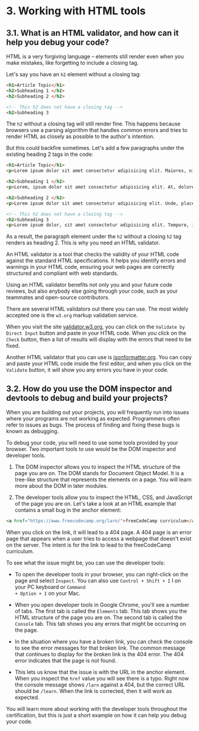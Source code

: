# 3. Working with HTML tools

## 3.1. What is an HTML validator, and how can it help you debug your code?

HTML is a very forgiving language – elements still render even when you make mistakes, like forgetting to include a closing tag.

Let's say you have an <code>h2</code> element without a closing tag:


```html
<h1>Article Topic</h1>
<h2>Subheading 1 </h2>
<h2>Subheading 2 </h2>

<!-- This h2 does not have a closing tag -->
<h2>Subheading 3
```

The <code>h2</code> without a closing tag will still render fine. This happens because browsers use a parsing algorithm that handles common errors and tries to render HTML as closely as possible to the author's intention.

But this could backfire sometimes. Let's add a few paragraphs under the existing heading 2 tags in the code:


```html
<h1>Article Topic</h1>
<p>Lorem ipsum dolor sit amet consectetur adipisicing elit. Maiores, nisi.</p>

<h2>Subheading 1 </h2>
<p>Lorem, ipsum dolor sit amet consectetur adipisicing elit. At, doloremque.</p>

<h2>Subheading 2 </h2>
<p>Lorem ipsum dolor sit amet consectetur adipisicing elit. Unde, placeat.</p>

<!-- This h2 does not have a closing tag -->
<h2>Subheading 3
<p>Lorem ipsum dolor, sit amet consectetur adipisicing elit. Tempore, illum.</p>
```

As a result, the paragraph element under the <code>h2</code> without a closing <code>h2</code> tag renders as heading 2. This is why you need an HTML validator.

An HTML validator is a tool that checks the validity of your HTML code against the standard HTML specifications. It helps you identify errors and warnings in your HTML code, ensuring your web pages are correctly structured and compliant with web standards.

Using an HTML validator benefits not only you and your future code reviews, but also anybody else going through your code, such as your teammates and open-source contributors.

There are several HTML validators out there you can use. The most widely accepted one is the <code>w3.org</code> markup validation service.

When you visit the site [validator.w3.org](https://validator.w3.org/), you can click on the <code>Validate by Direct Input</code> button and paste in your HTML code. When you click on the <code>Check</code> button, then a list of results will display with the errors that need to be fixed.

Another HTML validator that you can use is [jsonformatter.org](https://jsonformatter.org/). You can copy and paste your HTML code inside the first editor, and when you click on the <code>Validate</code> button, it will show you any errors you have in your code.

## 3.2. How do you use the DOM inspector and devtools to debug and build your projects?

When you are building out your projects, you will frequently run into issues where your programs are not working as expected. Programmers often refer to issues as bugs. The process of finding and fixing these bugs is known as debugging.

To debug your code, you will need to use some tools provided by your browser. Two important tools to use would be the DOM inspector and developer tools.

1. The DOM inspector allows you to inspect the HTML structure of the page you are on. The DOM stands for Document Object Model. It is a tree-like structure that represents the elements on a page. You will learn more about the DOM in later modules.

2. The developer tools allow you to inspect the HTML, CSS, and JavaScript of the page you are on. Let's take a look at an HTML example that contains a small bug in the anchor element:


```html
<a href="https://www.freecodecamp.org/larn/">freeCodeCamp curriculum</a>
```

When you click on the link, it will lead to a 404 page. A 404 page is an error page that appears when a user tries to access a webpage that doesn't exist on the server. The intent is for the link to lead to the freeCodeCamp curriculum.

To see what the issue might be, you can use the developer tools:

- To open the developer tools in your browser, you can right-click on the page and select <code>Inspect</code>. You can also use <code>Control + Shift + I</code> I on your PC keyboard or <code>Command + Option + I</code> on your Mac.

- When you open developer tools in Google Chrome, you'll see a number of tabs. The first tab is called the <code>Elements</code> tab. This tab shows you the HTML structure of the page you are on. The second tab is called the <code>Console</code> tab. This tab shows you any errors that might be occurring on the page.

- In the situation where you have a broken link, you can check the console to see the error messages for that broken link. The common message that continues to display for the broken link is the 404 error. The 404 error indicates that the page is not found.

- This lets us know that the issue is with the URL in the anchor element. When you inspect the <code>href</code> value you will see there is a typo. Right now the console message shows <code>/larn</code> against a 404, but the correct URL should be <code>/learn</code>. When the link is corrected, then it will work as expected.

You will learn more about working with the developer tools throughout the certification, but this is just a short example on how it can help you debug your code.
